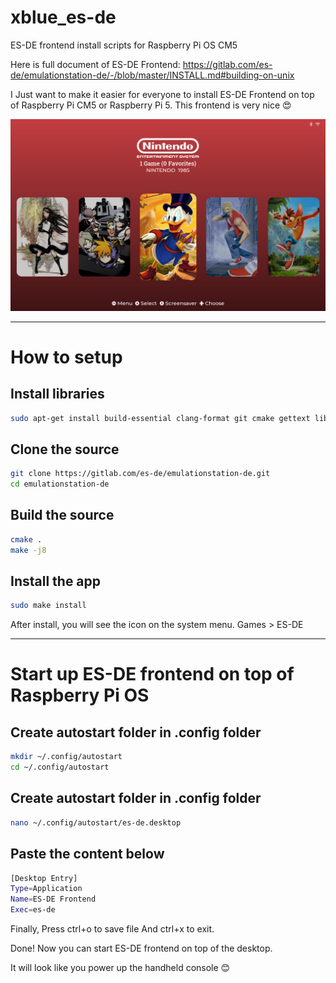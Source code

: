 # xblue_es-de
ES-DE frontend install scripts for Raspberry Pi OS CM5

Here is full document of ES-DE Frontend: https://gitlab.com/es-de/emulationstation-de/-/blob/master/INSTALL.md#building-on-unix

I Just want to make it easier for everyone to install ES-DE Frontend on top of Raspberry Pi CM5 or Raspberry Pi 5.
This frontend is very nice 😍

![Photo](photo.png)

---------------------------------------------------------------------------------------------------------------------------------

# How to setup

## Install libraries
```bash
sudo apt-get install build-essential clang-format git cmake gettext libharfbuzz-dev libicu-dev libsdl2-dev libavcodec-dev libavfilter-dev libavformat-dev libavutil-dev libfreeimage-dev libfreetype6-dev libgit2-dev libcurl4-openssl-dev libpugixml-dev libasound2-dev libbluetooth-dev libgl1-mesa-dev libpoppler-cpp-dev
```

## Clone the source
```bash
git clone https://gitlab.com/es-de/emulationstation-de.git
cd emulationstation-de
```

## Build the source
```bash
cmake .
make -j8
```

## Install the app
```bash
sudo make install
```

After install, you will see the icon on the system menu. Games > ES-DE

---------------------------------------------------------------------------------------------------------------------------------

# Start up ES-DE frontend on top of Raspberry Pi OS

## Create autostart folder in .config folder
```bash
mkdir ~/.config/autostart
cd ~/.config/autostart
```

## Create autostart folder in .config folder
```bash
nano ~/.config/autostart/es-de.desktop
```

## Paste the content below
```bash
[Desktop Entry]
Type=Application
Name=ES-DE Frontend
Exec=es-de
```

Finally, Press ctrl+o to save file And ctrl+x to exit.

Done! Now you can start ES-DE frontend on top of the desktop.

It will look like you power up the handheld console 😊
